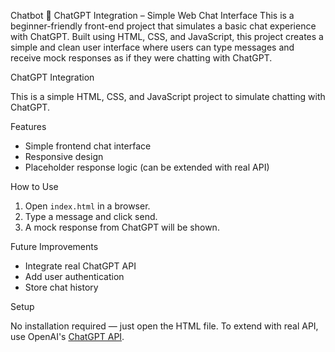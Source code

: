 Chatbot
💬 ChatGPT Integration – Simple Web Chat Interface This is a beginner-friendly front-end project that simulates a basic chat experience with ChatGPT. Built using HTML, CSS, and JavaScript, this project creates a simple and clean user interface where users can type messages and receive mock responses as if they were chatting with ChatGPT.

ChatGPT Integration

This is a simple HTML, CSS, and JavaScript project to simulate chatting with ChatGPT.

Features

- Simple frontend chat interface
- Responsive design
- Placeholder response logic (can be extended with real API)

How to Use

1. Open `index.html` in a browser.
2. Type a message and click send.
3. A mock response from ChatGPT will be shown.

Future Improvements

- Integrate real ChatGPT API
- Add user authentication
- Store chat history

Setup

No installation required — just open the HTML file. To extend with real API, use OpenAI's [ChatGPT API](https://platform.openai.com/docs/).


